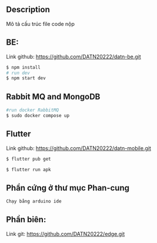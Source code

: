 ## Description

Mô tả cấu trúc file code nộp

## BE:

Link github: https://github.com/DATN20222/datn-be.git

```bash
$ npm install
# run dev
$ npm start dev

```

## Rabbit MQ and MongoDB

```bash
#run docker RabbitMQ
$ sudo docker compose up
```

## Flutter

Link github: https://github.com/DATN20222/datn-mobile.git

```bash
$ flutter pub get

$ flutter run apk
```

## Phần cứng ở thư mục Phan-cung

```bash
Chạy bằng arduino ide
```

## Phần biên:

Link git: https://github.com/DATN20222/edge.git

